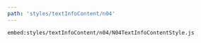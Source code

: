 ```yaml
---
path: 'styles/textInfoContent/n04'
---
```


`embed:styles/textInfoContent/n04/N04TextInfoContentStyle.js`
